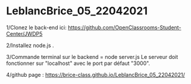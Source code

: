 # LeblancBrice_05_22042021

1/Clonez le back-end ici: https://github.com/OpenClassrooms-Student-Center/JWDP5

2/Installez node.js .

3/Commande terminal sur le backend = node server.js Le serveur doit fonctionner sur "localhost" avec le port par défaut "3000".

4/github page : https://brice-class.github.io/LeblancBrice_05_22042021/
